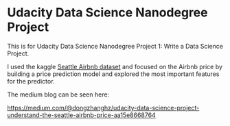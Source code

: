 # Udacity Data Science Nanodegree Project

This is for Udacity Data Science Nanodegree Project 1: Write a Data Science Project. 

I used the kaggle [Seattle Airbnb dataset](https://www.kaggle.com/airbnb/seattle) and focused on the Airbnb price by building a price prediction model and explored the most important features for the predictor. 

The medium blog can be seen here:

https://medium.com/@dongzhanghz/udacity-data-science-project-understand-the-seattle-airbnb-price-aa15e8668764
